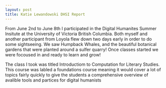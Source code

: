 ```yaml
---
layout: post
title: Katie Lewandowski DHSI Report
---
```


From June 2nd to June 8th I participated in the Digital Humanites Summer Insitute at the University of Victoria British Columbia. Both myself and another participant from Loyola flew down two days early in order to do some sightseeing. We saw Humpback Whales, and the beautiful botanical gardens that were planted around a sulfer quarry! Once classes started we were focoused in and ready to learn and grow! 

The class I took was titled Introductiom to Computation for Literary Studies. This course was labled a foundations course meaning it would cover a lot of topics fairly quickly to give the students a comprehensive overview of avalible tools and partices for digital humanists 

